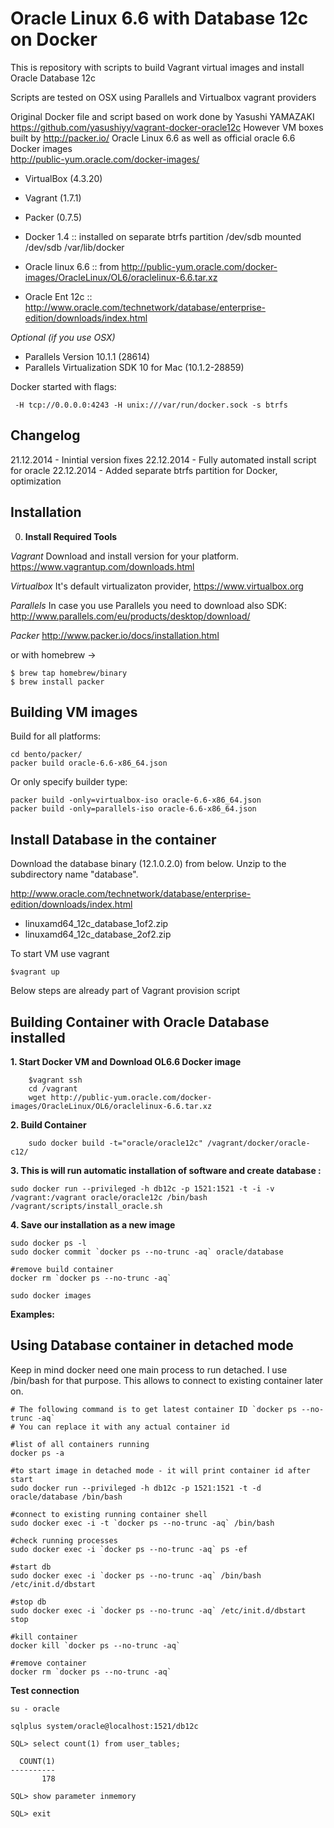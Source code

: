Oracle Linux 6.6 with Database 12c on Docker  
=============================================

This is repository with scripts to build Vagrant virtual images and install Oracle Database 12c

Scripts are tested on OSX using Parallels and Virtualbox vagrant providers

Original Docker file and script based on work done by Yasushi YAMAZAKI https://github.com/yasushiyy/vagrant-docker-oracle12c
However VM boxes built by http://packer.io/ Oracle Linux 6.6  as well as official oracle 6.6 Docker images  
http://public-yum.oracle.com/docker-images/

- VirtualBox (4.3.20) 
- Vagrant (1.7.1)
- Packer  (0.7.5)

- Docker 1.4        :: installed on separate btrfs partition /dev/sdb mounted /dev/sdb /var/lib/docker
- Oracle linux 6.6  :: from http://public-yum.oracle.com/docker-images/OracleLinux/OL6/oraclelinux-6.6.tar.xz
- Oracle Ent 12c    :: http://www.oracle.com/technetwork/database/enterprise-edition/downloads/index.html

_Optional (if you use OSX)_

- Parallels Version 10.1.1 (28614)  
- Parallels Virtualization SDK 10 for Mac (10.1.2-28859)

Docker started with flags:

     -H tcp://0.0.0.0:4243 -H unix:///var/run/docker.sock -s btrfs

Changelog
-------------------------------------------------
21.12.2014 - Inintial version fixes
22.12.2014 - Fully automated install script for oracle 
22.12.2014 - Added separate btrfs partition for Docker, optimization


Installation
-------------------------------------------------

0. __Install Required Tools__
    
_Vagrant_
 Download and install version for your platform.
 https://www.vagrantup.com/downloads.html

_Virtualbox_
 It's default virtualizaton provider, 
 https://www.virtualbox.org

_Parallels_
 In case you use Parallels you need to download also SDK:
 http://www.parallels.com/eu/products/desktop/download/

_Packer_
 http://www.packer.io/docs/installation.html

or with homebrew ->

    $ brew tap homebrew/binary
    $ brew install packer


Building VM images  
-------------------------------------------------
Build for all platforms: 

    cd bento/packer/
    packer build oracle-6.6-x86_64.json

Or only specify builder type:

    packer build -only=virtualbox-iso oracle-6.6-x86_64.json
    packer build -only=parallels-iso oracle-6.6-x86_64.json


Install Database in the container
-------------------------------------------------

Download the database binary (12.1.0.2.0) from below.  Unzip to the subdirectory name "database".

http://www.oracle.com/technetwork/database/enterprise-edition/downloads/index.html

* linuxamd64_12c_database_1of2.zip
* linuxamd64_12c_database_2of2.zip

To start VM use vagrant

    $vagrant up


Below steps are already part of Vagrant provision script

Building Container with Oracle Database installed
-------------------------------------------------

__1. Start Docker VM and Download OL6.6 Docker image__

```    
    $vagrant ssh
    cd /vagrant
    wget http://public-yum.oracle.com/docker-images/OracleLinux/OL6/oraclelinux-6.6.tar.xz
```

__2. Build Container__

```    
    sudo docker build -t="oracle/oracle12c" /vagrant/docker/oracle-c12/
```


__3. This is will run automatic installation of software and create database :__

```
sudo docker run --privileged -h db12c -p 1521:1521 -t -i -v /vagrant:/vagrant oracle/oracle12c /bin/bash /vagrant/scripts/install_oracle.sh
```

__4. Save our installation as a new image__
```
sudo docker ps -l
sudo docker commit `docker ps --no-trunc -aq` oracle/database

#remove build container
docker rm `docker ps --no-trunc -aq`

sudo docker images

```

__Examples:__ 

Using Database container in detached mode
-------------------------------------------------

Keep in mind docker need one main process to run detached.
I use /bin/bash for that purpose. This allows to connect to existing container later on.

```
# The following command is to get latest container ID `docker ps --no-trunc -aq`
# You can replace it with any actual container id

#list of all containers running
docker ps -a

#to start image in detached mode - it will print container id after start
sudo docker run --privileged -h db12c -p 1521:1521 -t -d oracle/database /bin/bash

#connect to existing running container shell
sudo docker exec -i -t `docker ps --no-trunc -aq` /bin/bash

#check running processes
sudo docker exec -i `docker ps --no-trunc -aq` ps -ef

#start db
sudo docker exec -i `docker ps --no-trunc -aq` /bin/bash  /etc/init.d/dbstart

#stop db
sudo docker exec -i `docker ps --no-trunc -aq` /etc/init.d/dbstart stop

#kill container
docker kill `docker ps --no-trunc -aq`

#remove container
docker rm `docker ps --no-trunc -aq`

```

__Test connection__
```
su - oracle

sqlplus system/oracle@localhost:1521/db12c

SQL> select count(1) from user_tables;

  COUNT(1)
----------
       178

SQL> show parameter inmemory

SQL> exit
```
